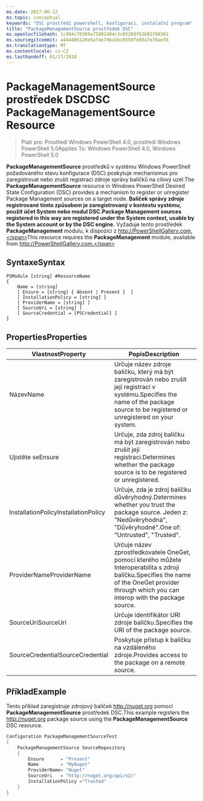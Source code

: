 ```yaml
---
ms.date: 2017-06-12
ms.topic: conceptual
keywords: "DSC prostředí powershell, konfiguraci, instalační program"
title: "PackageManagementSource prostředek DSC"
ms.openlocfilehash: 1c904c70369a75802484c3c0520df63602760361
ms.sourcegitcommit: a444406120e5af4e746cbbc0558fe89a7e78aef6
ms.translationtype: MT
ms.contentlocale: cs-CZ
ms.lasthandoff: 01/17/2018
---
```

# <a name="dsc-packagemanagementsource-resource"></a><span data-ttu-id="7d0f8-103">PackageManagementSource prostředek DSC</span><span class="sxs-lookup"><span data-stu-id="7d0f8-103">DSC PackageManagementSource Resource</span></span>

> <span data-ttu-id="7d0f8-104">Platí pro: Prostředí Windows PowerShell 4.0, prostředí Windows PowerShell 5.0</span><span class="sxs-lookup"><span data-stu-id="7d0f8-104">Applies To: Windows PowerShell 4.0, Windows PowerShell 5.0</span></span>

<span data-ttu-id="7d0f8-105">**PackageManagementSource** prostředků v systému Windows PowerShell požadovaného stavu konfigurace (DSC) poskytuje mechanismus pro zaregistrovat nebo zrušit registraci zdroje správy balíčků na cílový uzel.</span><span class="sxs-lookup"><span data-stu-id="7d0f8-105">The **PackageManagementSource** resource in Windows PowerShell Desired State Configuration (DSC) provides a mechanism to register or unregister Package Management sources on a target node.</span></span> <span data-ttu-id="7d0f8-106">**Balíček správy zdroje registrované tímto způsobem je zaregistrovaný v kontextu systému, použít účet System nebo modul DSC.**</span><span class="sxs-lookup"><span data-stu-id="7d0f8-106">**Package Management sources registered in this way are registered under the System context, usable by the System account or by the DSC engine.**</span></span> <span data-ttu-id="7d0f8-107">Vyžaduje tento prostředek **PackageManagement** modulu, k dispozici z http://PowerShellGallery.com.</span><span class="sxs-lookup"><span data-stu-id="7d0f8-107">This resource requires the **PackageManagement** module, available from http://PowerShellGallery.com.</span></span>

## <a name="syntax"></a><span data-ttu-id="7d0f8-108">Syntaxe</span><span class="sxs-lookup"><span data-stu-id="7d0f8-108">Syntax</span></span>

```
PSModule [string] #ResourceName
{
    Name = [string]
    [ Ensure = [string] { Absent | Present }  ]
    [ InstallationPolicy = [string] ]
    [ ProviderName = [string] ]
    [ SourceUri = [string] ]
    [ SourceCredential = [PSCredential] ]
}
```

## <a name="properties"></a><span data-ttu-id="7d0f8-109">Properties</span><span class="sxs-lookup"><span data-stu-id="7d0f8-109">Properties</span></span>
|  <span data-ttu-id="7d0f8-110">Vlastnost</span><span class="sxs-lookup"><span data-stu-id="7d0f8-110">Property</span></span>  |  <span data-ttu-id="7d0f8-111">Popis</span><span class="sxs-lookup"><span data-stu-id="7d0f8-111">Description</span></span>   | 
|---|---| 
| <span data-ttu-id="7d0f8-112">Název</span><span class="sxs-lookup"><span data-stu-id="7d0f8-112">Name</span></span>| <span data-ttu-id="7d0f8-113">Určuje název zdroje balíčku, který má být zaregistrován nebo zrušit její registraci v systému.</span><span class="sxs-lookup"><span data-stu-id="7d0f8-113">Specifies the name of the package source to be registered or unregistered on your system.</span></span>| 
| <span data-ttu-id="7d0f8-114">Ujistěte se</span><span class="sxs-lookup"><span data-stu-id="7d0f8-114">Ensure</span></span>| <span data-ttu-id="7d0f8-115">Určuje, zda zdroj balíčku má být zaregistrován nebo zrušit její registraci.</span><span class="sxs-lookup"><span data-stu-id="7d0f8-115">Determines whether the package source is to be registered or unregistered.</span></span>| 
| <span data-ttu-id="7d0f8-116">InstallationPolicy</span><span class="sxs-lookup"><span data-stu-id="7d0f8-116">InstallationPolicy</span></span>| <span data-ttu-id="7d0f8-117">Určuje, zda je zdroj balíčku důvěryhodný.</span><span class="sxs-lookup"><span data-stu-id="7d0f8-117">Determines whether you trust the package source.</span></span> <span data-ttu-id="7d0f8-118">Jeden z: "Nedůvěryhodná", "Důvěryhodné".</span><span class="sxs-lookup"><span data-stu-id="7d0f8-118">One of: "Untrusted", "Trusted".</span></span>| 
| <span data-ttu-id="7d0f8-119">ProviderName</span><span class="sxs-lookup"><span data-stu-id="7d0f8-119">ProviderName</span></span>| <span data-ttu-id="7d0f8-120">Určuje název zprostředkovatele OneGet, pomocí kterého můžete Interoperabilita s zdroji balíčku.</span><span class="sxs-lookup"><span data-stu-id="7d0f8-120">Specifies the name of the OneGet provider through which you can interop with the package source.</span></span>| 
| <span data-ttu-id="7d0f8-121">SourceUri</span><span class="sxs-lookup"><span data-stu-id="7d0f8-121">SourceUri</span></span>| <span data-ttu-id="7d0f8-122">Určuje identifikátor URI zdroje balíčku.</span><span class="sxs-lookup"><span data-stu-id="7d0f8-122">Specifies the URI of the package source.</span></span>| 
| <span data-ttu-id="7d0f8-123">SourceCredential</span><span class="sxs-lookup"><span data-stu-id="7d0f8-123">SourceCredential</span></span>| <span data-ttu-id="7d0f8-124">Poskytuje přístup k balíčku na vzdáleného zdroje.</span><span class="sxs-lookup"><span data-stu-id="7d0f8-124">Provides access to the package on a remote source.</span></span>| 

## <a name="example"></a><span data-ttu-id="7d0f8-125">Příklad</span><span class="sxs-lookup"><span data-stu-id="7d0f8-125">Example</span></span>

<span data-ttu-id="7d0f8-126">Tento příklad zaregistruje zdrojový balíček http://nuget.org pomocí **PackageManagementSource** prostředek DSC.</span><span class="sxs-lookup"><span data-stu-id="7d0f8-126">This example registers the http://nuget.org package source using the **PackageManagementSource** DSC resource.</span></span>

```powershell
Configuration PackageManagementSourceTest
{    
    PackageManagementSource SourceRepository
    {
        Ensure      = "Present" 
        Name        = "MyNuget" 
        ProviderName= "Nuget" 
        SourceUri   = "http://nuget.org/api/v2/"   
        InstallationPolicy ="Trusted" 
    }
}
```

